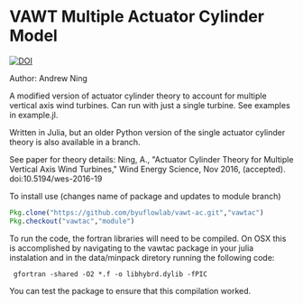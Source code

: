 # VAWT Multiple Actuator Cylinder Model

[![DOI](https://zenodo.org/badge/51314790.svg)](https://zenodo.org/badge/latestdoi/51314790)

Author: Andrew Ning

A modified version of actuator cylinder theory to account for multiple vertical axis wind turbines.  Can run with just a single turbine.  See examples in example.jl.

Written in Julia, but an older Python version of the single actuator cylinder theory is also available in a branch.

See paper for theory details: Ning, A., "Actuator Cylinder Theory for Multiple Vertical Axis Wind Turbines," Wind Energy Science, Nov 2016, (accepted). doi:10.5194/wes-2016-19 

To install use (changes name of package and updates to module branch)

``` julia
Pkg.clone("https://github.com/byuflowlab/vawt-ac.git","vawtac")
Pkg.checkout("vawtac","module")
```

 To run the code, the fortran libraries will need to be compiled. On OSX this is accomplished by navigating to the vawtac package in your julia instalation and in the data/minpack diretory running the following code:
 
```
 gfortran -shared -O2 *.f -o libhybrd.dylib -fPIC
```
 
 You can test the package to ensure that this compilation worked.
